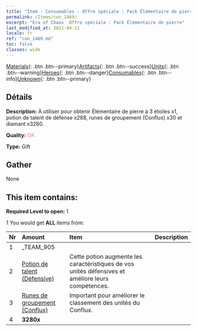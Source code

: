 ```yaml
---
title: "Item - Consumables - Offre spéciale : Pack Élémentaire de pierre"
permalink: /Items/con_1469/
excerpt: "Era of Chaos  Offre spéciale : Pack Élémentaire de pierre"
last_modified_at: 2021-04-11
locale: fr
ref: "con_1469.md"
toc: false
classes: wide
---
```

 [Materials](/fr/Items/){: .btn .btn--primary}[Artifacts](/fr/Items/Artifacts/){: .btn .btn--success}[Units](/fr/Items/Units/){: .btn .btn--warning}[Heroes](/fr/Items/Heroes/){: .btn .btn--danger}[Consumables](/fr/Items/Consumables/){: .btn .btn--info}[Unknown](/fr/Items/Unknown/){: .btn .btn--primary}

## Détails
 **Description:** À utiliser pour obtenir Élémentaire de pierre à 3 étoiles x1, potion de talent de défense x288, runes de groupement (Conflux) x30 et diamant x3280.

 **Quality:** <span style="color: #DA70D6">OK</span>

 **Type:** Gift

## Gather

  None

## This item contains:

 **Required Level to open:** 1

 1 You would get **ALL** items  from:

  | Nr | Amount |     Item    | Description |
  |:---|:-------|:------------|:-----------:|
  | 1 | _TEAM_905 | 
  | 2 | [Potion de talent (Défensive)](/fr/Items/con_787/) | Cette potion augmente les caractéristiques de vos unités défensives et améliore leurs compétences. | 
  | 3 | [Runes de groupement (Conflux)](/fr/Items/con_791/) | Important pour améliorer le classement des unités du Conflux. | 
  | 4 |  **3280x** | <i class="fas fa-gem"/> |  | 
